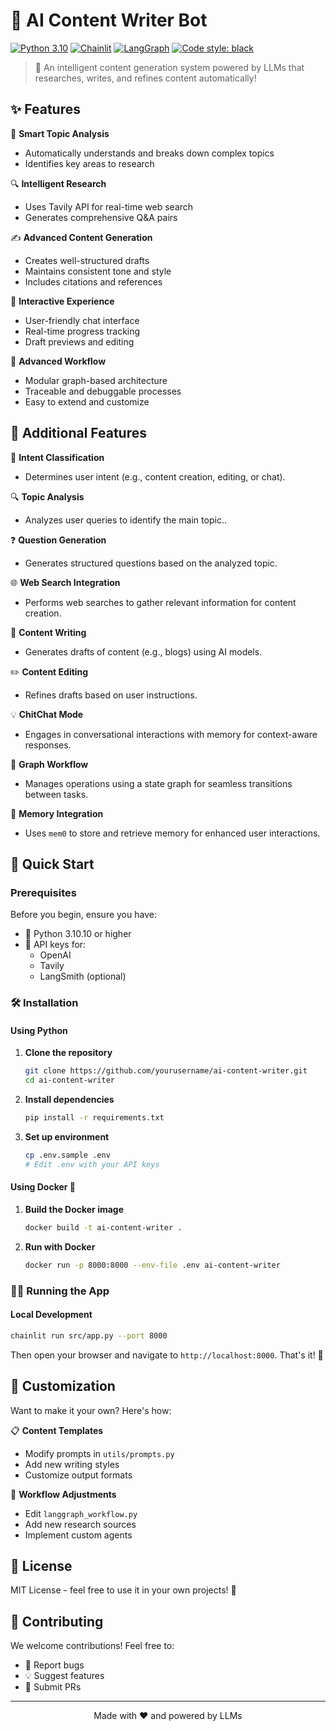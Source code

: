 # 🤖 AI Content Writer Bot

[![Python 3.10](https://img.shields.io/badge/python-3.10-blue.svg)](https://www.python.org/downloads/)
[![Chainlit](https://img.shields.io/badge/chainlit-0.7.700-orange)](https://github.com/Chainlit/chainlit)
[![LangGraph](https://img.shields.io/badge/langgraph-latest-green)](https://github.com/langchain-ai/langgraph)
[![Code style: black](https://img.shields.io/badge/code%20style-black-000000.svg)](https://github.com/psf/black)

> 📝 An intelligent content generation system powered by LLMs that researches, writes, and refines content automatically!

## ✨ Features

🧠 **Smart Topic Analysis**
- Automatically understands and breaks down complex topics
- Identifies key areas to research

🔍 **Intelligent Research**
- Uses Tavily API for real-time web search
- Generates comprehensive Q&A pairs

✍️ **Advanced Content Generation**
- Creates well-structured drafts
- Maintains consistent tone and style
- Includes citations and references

🎯 **Interactive Experience**
- User-friendly chat interface
- Real-time progress tracking
- Draft previews and editing

🔄 **Advanced Workflow**
- Modular graph-based architecture
- Traceable and debuggable processes
- Easy to extend and customize

## 🧩 Additional Features

💬 **Intent Classification**
- Determines user intent (e.g., content creation, editing, or chat).

🔍 **Topic Analysis**
- Analyzes user queries to identify the main topic..

❓ **Question Generation**
- Generates structured questions based on the analyzed topic.

🌐 **Web Search Integration**
- Performs web searches to gather relevant information for content creation.

📝 **Content Writing**
- Generates drafts of content (e.g., blogs) using AI models.

✏️ **Content Editing**
- Refines drafts based on user instructions.

💡 **ChitChat Mode**
- Engages in conversational interactions with memory for context-aware responses.

🔄 **Graph Workflow**
- Manages operations using a state graph for seamless transitions between tasks.

🧠 **Memory Integration**
- Uses `mem0` to store and retrieve memory for enhanced user interactions.

## 🚀 Quick Start

### Prerequisites

Before you begin, ensure you have:

- 🐍 Python 3.10.10 or higher
- 🔑 API keys for:
  - OpenAI
  - Tavily
  - LangSmith (optional)

### 🛠️ Installation

#### Using Python

1. **Clone the repository**
   ```bash
   git clone https://github.com/yourusername/ai-content-writer.git
   cd ai-content-writer
   ```

2. **Install dependencies**
   ```bash
   pip install -r requirements.txt
   ```

3. **Set up environment**
   ```bash
   cp .env.sample .env
   # Edit .env with your API keys
   ```

#### Using Docker 🐳

1. **Build the Docker image**
   ```bash
   docker build -t ai-content-writer .
   ```

2. **Run with Docker**
   ```bash
   docker run -p 8000:8000 --env-file .env ai-content-writer
   ```

### 🏃‍♂️ Running the App

#### Local Development
```bash
chainlit run src/app.py --port 8000
```

Then open your browser and navigate to `http://localhost:8000`. That's it! 🎉

## 🎨 Customization

Want to make it your own? Here's how:

📋 **Content Templates**
- Modify prompts in `utils/prompts.py`
- Add new writing styles
- Customize output formats

🔧 **Workflow Adjustments**
- Edit `langgraph_workflow.py`
- Add new research sources
- Implement custom agents

## 📄 License

MIT License - feel free to use it in your own projects! 🎁

## 🤝 Contributing

We welcome contributions! Feel free to:
- 🐛 Report bugs
- 💡 Suggest features
- 🔧 Submit PRs

---

<p align="center">
Made with ❤️ and powered by LLMs
</p>
